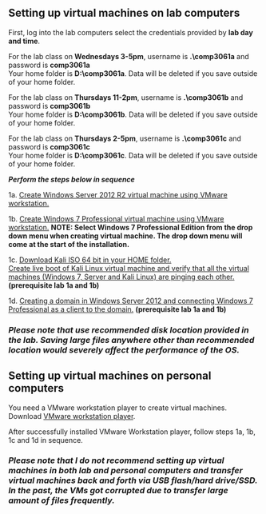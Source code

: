 ## Setting up virtual machines on lab computers

First, log into the lab computers select the credentials provided by __lab day and time__.  

For the lab class on __Wednesdays 3-5pm__, username is __.\comp3061a__ and password is __comp3061a__  
Your home folder is __D:\comp3061a__. Data will be deleted if you save outside of your home folder.  

For the lab class on __Thursdays 11-2pm__, username is __.\comp3061b__ and password is __comp3061b__  
Your home folder is __D:\comp3061b__. Data will be deleted if you save outside of your home folder. 

For the lab class on __Thursdays 2-5pm__, username is __.\comp3061c__ and password is __comp3061c__  
Your home folder is __D:\comp3061c__. Data will be deleted if you save outside of your home folder. 

*__Perform the steps below in sequence__*

1a. [Create Windows Server 2012 R2 virtual machine using VMware workstation.](https://vimeo.com/232280142/b336d48d38)   

1b. [Create Windows 7 Professional virtual machine using VMware workstation.](https://vimeo.com/232280302/6abf0cc038)  __NOTE: Select Windows 7 Professional Edition from the drop down menu when creating virtual machine. The drop down menu will come at the start of the installation.__  

1c. [Download Kali ISO 64 bit in your HOME folder.](https://www.kali.org/downloads/)  
[Create live boot of Kali Linux virtual machine and verify that all the virtual machines (Windows 7, Server and Kali Linux) are pinging each other.](https://vimeo.com/232280872/4d022c34a4) **(prerequisite lab 1a and 1b)**  

1d. [Creating a domain in Windows Server 2012 and connecting Windows 7 Professional as a client to the domain.](https://vimeo.com/232281480/ee8e033911) **(prerequisite lab 1a and 1b)**    

### *__Please note that use recommended disk location provided in the lab. Saving large files anywhere other than recommended location would severely affect the performance of the OS.__*

## Setting up virtual machines on personal computers  

You need a VMware workstation player to create virtual machines. Download [VMware workstation player](https://my.vmware.com/en/web/vmware/free#desktop_end_user_computing/vmware_workstation_player/12_0).  

After successfully installed VMware Workstation player, follow steps 1a, 1b, 1c and 1d in sequence.  

### *__Please note that I do not recommend setting up virtual machines in both lab and personal computers and transfer virtual machines back and forth via USB flash/hard drive/SSD. In the past, the VMs got corrupted due to transfer large amount of files frequently.__*   



